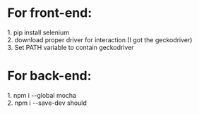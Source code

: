 <h1>For front-end:</h1>
1. pip install selenium </br>
2. download proper driver for interaction (I got the geckodriver)</br>
3. Set PATH variable to contain geckodriver</br>

<h1>For back-end:</h1>
1. npm i --global mocha</br>
2. npm i --save-dev should</br>
